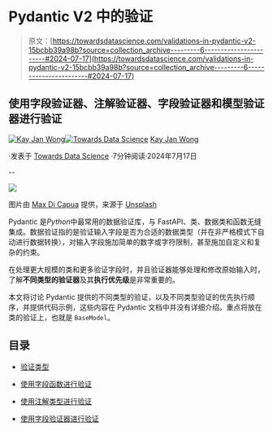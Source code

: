 # Pydantic V2 中的验证

> 原文：[https://towardsdatascience.com/validations-in-pydantic-v2-15bcbb39a98b?source=collection_archive---------6-----------------------#2024-07-17](https://towardsdatascience.com/validations-in-pydantic-v2-15bcbb39a98b?source=collection_archive---------6-----------------------#2024-07-17)

## 使用字段验证器、注解验证器、字段验证器和模型验证器进行验证

[](https://kayjanwong.medium.com/?source=post_page---byline--15bcbb39a98b--------------------------------)[![Kay Jan Wong](../Images/28e803eca6327d97b6aa97ee4095d7bd.png)](https://kayjanwong.medium.com/?source=post_page---byline--15bcbb39a98b--------------------------------)[](https://towardsdatascience.com/?source=post_page---byline--15bcbb39a98b--------------------------------)[![Towards Data Science](../Images/a6ff2676ffcc0c7aad8aaf1d79379785.png)](https://towardsdatascience.com/?source=post_page---byline--15bcbb39a98b--------------------------------) [Kay Jan Wong](https://kayjanwong.medium.com/?source=post_page---byline--15bcbb39a98b--------------------------------)

·发表于 [Towards Data Science](https://towardsdatascience.com/?source=post_page---byline--15bcbb39a98b--------------------------------) ·7分钟阅读·2024年7月17日

--

![](../Images/bd2605efe60b46b99118b62a88d62303.png)

图片由 [Max Di Capua](https://unsplash.com/@maxdicapua?utm_source=medium&utm_medium=referral) 提供，来源于 [Unsplash](https://unsplash.com/?utm_source=medium&utm_medium=referral)

Pydantic 是*Python*中最常用的数据验证库，与 FastAPI、类、数据类和函数无缝集成。数据验证指的是验证输入字段是否为合适的数据类型（并在非严格模式下自动进行数据转换），对输入字段施加简单的数字或字符限制，甚至施加自定义和复杂的约束。

在处理更大规模的类和更多验证字段时，并且验证器能够处理和修改原始输入时，了解**不同类型的验证器**及其**执行优先级**是非常重要的。

本文将讨论 Pydantic 提供的不同类型的验证，以及不同类型验证的优先执行顺序，并提供代码示例，这些内容在 Pydantic 文档中并没有详细介绍。重点将放在类的验证上，也就是 `BaseModel`。

## 目录

+   [验证类型](https://medium.com/p/15bcbb39a98b/#d692)

+   [使用字段函数进行验证](https://medium.com/p/15bcbb39a98b/#6a8b)

+   [使用注解类型进行验证](https://medium.com/p/15bcbb39a98b/#6c2b)

+   [使用字段验证器进行验证](https://medium.com/p/15bcbb39a98b/#d28b)
